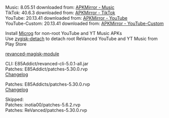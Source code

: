 Music: 8.05.51
downloaded from: [APKMirror - Music](https://www.apkmirror.com/apk/google-inc/youtube-music/youtube-music-8-05-51-release/youtube-music-8-05-51-android-apk-download/)  
TikTok: 40.6.3
downloaded from: [APKMirror - TikTok](https://tiktok.en.uptodown.com/android/download/1088240009)  
YouTube: 20.13.41
downloaded from: [APKMirror - YouTube](https://www.apkmirror.com/apk/google-inc/youtube/youtube-20-13-41-release/youtube-20-13-41-2-android-apk-download/)  
YouTube-Custom: 20.13.41
downloaded from: [APKMirror - YouTube-Custom](https://www.apkmirror.com/)  

Install [Microg](https://github.com/ReVanced/GmsCore/releases) for non-root YouTube and YT Music APKs  
Use [zygisk-detach](https://github.com/j-hc/zygisk-detach) to detach root ReVanced YouTube and YT Music from Play Store  

[revanced-magisk-module](https://github.com/E85Addict/revanced-magisk-module)
  
CLI: E85Addict/revanced-cli-5.0.1-all.jar  
Patches: E85Addict/patches-5.30.0.rvp  
[Changelog](https://github.com/E85Addict/revanced-patches/releases/tag/v5.30.0)

Patches: E85Addicts/patches-5.30.0.rvp  
[Changelog](https://github.com/E85Addicts/revanced-patches/releases/tag/v5.30.0)  

Skipped:  
Patches: inotia00/patches-5.6.2.rvp            
Patches: ReVanced/patches-5.30.0.rvp    
